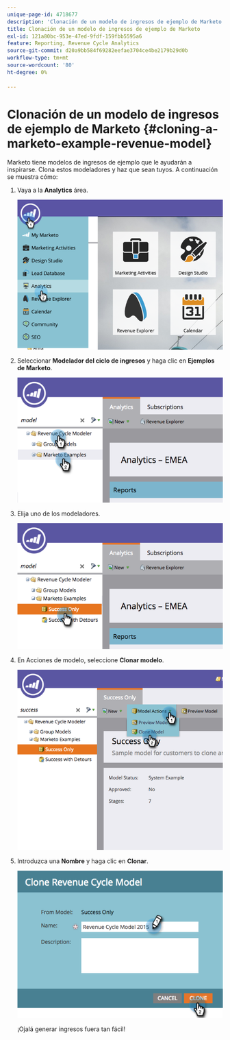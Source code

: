 ```yaml
---
unique-page-id: 4718677
description: 'Clonación de un modelo de ingresos de ejemplo de Marketo: documentos de Marketo, documentación del producto'
title: Clonación de un modelo de ingresos de ejemplo de Marketo
exl-id: 121a80bc-953e-47ed-9fdf-159fbb5595a6
feature: Reporting, Revenue Cycle Analytics
source-git-commit: d20a9bb584f69282eefae3704ce4be2179b29d0b
workflow-type: tm+mt
source-wordcount: '80'
ht-degree: 0%

---
```


# Clonación de un modelo de ingresos de ejemplo de Marketo {#cloning-a-marketo-example-revenue-model}

Marketo tiene modelos de ingresos de ejemplo que le ayudarán a inspirarse. Clona estos modeladores y haz que sean tuyos. A continuación se muestra cómo:

1. Vaya a la **Analytics** área.

   ![](assets/image2015-4-27-17-3a37-3a30.png)

1. Seleccionar **Modelador del ciclo de ingresos** y haga clic en **Ejemplos de Marketo**.

   ![](assets/image2015-4-27-17-3a11-3a39.png)

1. Elija uno de los modeladores.

   ![](assets/image2015-4-27-17-3a33-3a11.png)

1. En Acciones de modelo, seleccione **Clonar modelo**.

   ![](assets/image2015-4-27-17-3a18-3a29.png)

1. Introduzca una **Nombre** y haga clic en **Clonar**.

   ![](assets/image2015-4-27-17-3a20-3a22.png)

   ¡Ojalá generar ingresos fuera tan fácil!
